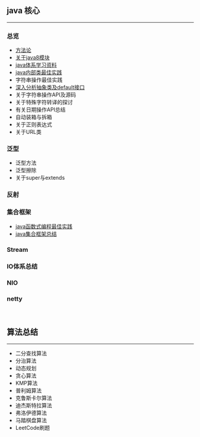 ## java 核心

***

### 总览

- [方法论](docs/java-core/方法论.md)
- [关于java8模块](docs/java-core/java核心总览.md)
- [java体系学习资料](docs/java-core/java体系学习资料汇总.md)
- [java内部类最佳实践](/docs/java-core/java内部类最佳实践.md) 
- 字符串操作最佳实践
- [深入分析抽象类及default接口](/docs/java-core/深入分析接口、抽象类、defaul方法.md)
- 关于字符串操作API及源码
- 关于特殊字符转译的探讨
- 有关日期操作API总结
- 自动装箱与拆箱
- 关于正则表达式
- 关于URL类

### 泛型

- 泛型方法
- 泛型擦除
- 关于super与extends

### 反射

### 集合框架

- [java函数式编程最佳实践](/docs/java-core/java函数式编程最佳实践.md)
- [java集合框架总结](/docs/java-core/java集合框架总结.md)

### Stream

### IO体系总结

### NIO

### netty

<br>

## 算法总结

***

- 二分查找算法
- 分治算法
- 动态规划
- 贪心算法
- KMP算法
- 普利姆算法
- 克鲁斯卡尔算法
- 迪杰斯特拉算法
- 弗洛伊德算法
- 马踏棋盘算法
- LeetCode刷题